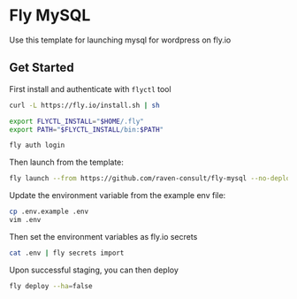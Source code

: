# Fly MySQL

Use this template for launching mysql for wordpress on fly.io

## Get Started

First install and authenticate with `flyctl` tool

```sh
curl -L https://fly.io/install.sh | sh

export FLYCTL_INSTALL="$HOME/.fly"
export PATH="$FLYCTL_INSTALL/bin:$PATH"

fly auth login
```

Then launch from the template:

```sh
fly launch --from https://github.com/raven-consult/fly-mysql --no-deploy
```

Update the environment variable from the example env file:

```sh
cp .env.example .env
vim .env
```

Then set the environment variables as fly.io secrets

```sh
cat .env | fly secrets import
```

Upon successful staging, you can then deploy

```sh
fly deploy --ha=false
```